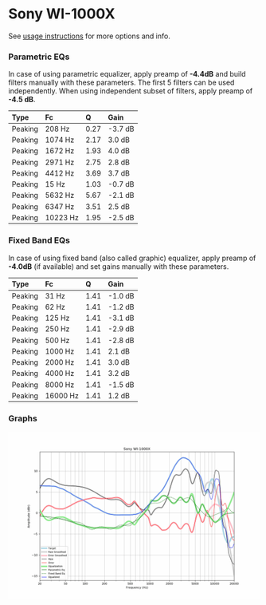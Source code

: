 # Sony WI-1000X
See [usage instructions](https://github.com/jaakkopasanen/AutoEq#usage) for more options and info.

### Parametric EQs
In case of using parametric equalizer, apply preamp of **-4.4dB** and build filters manually
with these parameters. The first 5 filters can be used independently.
When using independent subset of filters, apply preamp of **-4.5 dB**.

| Type    | Fc       |    Q | Gain    |
|:--------|:---------|:-----|:--------|
| Peaking | 208 Hz   | 0.27 | -3.7 dB |
| Peaking | 1074 Hz  | 2.17 | 3.0 dB  |
| Peaking | 1672 Hz  | 1.93 | 4.0 dB  |
| Peaking | 2971 Hz  | 2.75 | 2.8 dB  |
| Peaking | 4412 Hz  | 3.69 | 3.7 dB  |
| Peaking | 15 Hz    | 1.03 | -0.7 dB |
| Peaking | 5632 Hz  | 5.67 | -2.1 dB |
| Peaking | 6347 Hz  | 3.51 | 2.5 dB  |
| Peaking | 10223 Hz | 1.95 | -2.5 dB |

### Fixed Band EQs
In case of using fixed band (also called graphic) equalizer, apply preamp of **-4.0dB**
(if available) and set gains manually with these parameters.

| Type    | Fc       |    Q | Gain    |
|:--------|:---------|:-----|:--------|
| Peaking | 31 Hz    | 1.41 | -1.0 dB |
| Peaking | 62 Hz    | 1.41 | -1.2 dB |
| Peaking | 125 Hz   | 1.41 | -3.1 dB |
| Peaking | 250 Hz   | 1.41 | -2.9 dB |
| Peaking | 500 Hz   | 1.41 | -2.8 dB |
| Peaking | 1000 Hz  | 1.41 | 2.1 dB  |
| Peaking | 2000 Hz  | 1.41 | 3.0 dB  |
| Peaking | 4000 Hz  | 1.41 | 3.2 dB  |
| Peaking | 8000 Hz  | 1.41 | -1.5 dB |
| Peaking | 16000 Hz | 1.41 | 1.2 dB  |

### Graphs
![](./Sony%20WI-1000X.png)